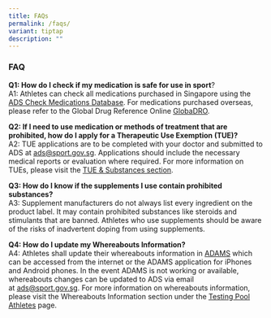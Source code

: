 ```yaml
---
title: FAQs
permalink: /faqs/
variant: tiptap
description: ""
---
```

<h3><strong>FAQ</strong></h3><p><strong>Q1: How do I check if my medication is safe for use in sport</strong>?<br>A1: Athletes can check all medications purchased in Singapore using the <a href="https://checkmedication.sportsingapore.gov.sg/" rel="noopener noreferrer nofollow" target="_blank"><u>ADS Check Medications Database</u></a>. For medications purchased overseas, please refer to the Global Drug Reference Online <a href="https://www.globaldro.com/Home" rel="noopener noreferrer nofollow" target="_blank"><u>GlobaDRO</u></a>.</p><p><strong>Q2: If I need to use medication or methods of treatment that are prohibited, how do I apply for a Therapeutic Use Exemption (TUE)?</strong><br>A2: TUE applications are to be completed with your doctor and submitted to ADS at&nbsp;<a href="https://checkmedication.sportsingapore.gov.sg/" rel="noopener noreferrer nofollow" target="_blank"><u>ads@sport.gov.sg</u></a>. Applications should include the necessary medical reports or evaluation where required. For more information on TUEs, please visit the&nbsp;<a href="https://www.sportsingapore.gov.sg/our-work/anti-doping-singapore/therapeutic-use-exemption-tue-substances/" rel="noopener noreferrer nofollow" target="_blank"><u>TUE &amp; Substances section</u></a>.</p><p><strong>Q3: How do I know if the supplements I use contain prohibited substances?</strong><br>A3: Supplement manufacturers do not always list every ingredient on the product label. It may contain prohibited substances like steroids and stimulants that are banned. Athletes who use supplements should be aware of the risks of inadvertent doping from using supplements.</p><p><strong>Q4: How do I update my Whereabouts Information?</strong><br>A4: Athletes shall update their whereabouts information in&nbsp;<a href="https://adams.wada-ama.org/adams/" rel="noopener noreferrer nofollow" target="_blank"><u>ADAMS</u></a>&nbsp;which can be accessed from the internet or the ADAMS application for iPhones and Android phones. In the event ADAMS is not working or available, whereabouts changes can be updated to ADS via email at&nbsp;<a href="https://checkmedication.sportsingapore.gov.sg/" rel="noopener noreferrer nofollow" target="_blank"><u>ads@sport.gov.sg</u></a>. For more information on whereabouts information, please visit the Whereabouts Information section under the <a href="https://www.sportsingapore.gov.sg/our-work/anti-doping-singapore/testing-pool-athletes/" rel="noopener noreferrer nofollow" target="_blank"><u>Testing Pool Athletes</u></a> page.</p><p></p>
